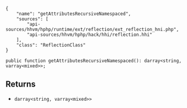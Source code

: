 ``` yamlmeta
{
    "name": "getAttributesRecursiveNamespaced",
    "sources": [
        "api-sources/hhvm/hphp/runtime/ext/reflection/ext_reflection_hni.php",
        "api-sources/hhvm/hphp/hack/hhi/reflection.hhi"
    ],
    "class": "ReflectionClass"
}
```




``` Hack
public function getAttributesRecursiveNamespaced(): darray<string, varray<mixed>>;
```




## Returns




+ ` darray<string, varray<mixed>> `
<!-- HHAPIDOC -->
